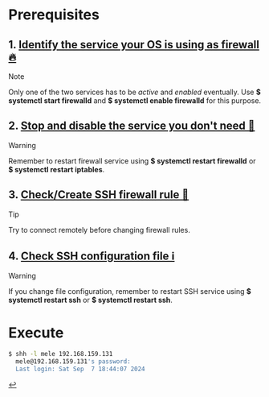 # Prerequisites

## 1. [Identify the service your OS is using as firewall 🔥](firewall-identify.md)
> [!NOTE]
> Only one of the two services has to be *active* and *enabled* eventually.
> Use **$ systemctl start firewalld** and **$ systemctl enable firewalld** for this purpose.

## 2. [Stop and disable the service you don't need 🚫](firewall-stop.md)
> [!WARNING]
> Remember to restart firewall service using **$ systemctl restart firewalld** or **$ systemctl restart iptables**.

## 3. [Check/Create SSH firewall rule 🚪](firewall-state.md)
> [!TIP]
> Try to connect remotely before changing firewall rules.

## 4. [Check SSH configuration file ℹ️](ssh-config.md)
> [!WARNING]
> If you change file configuration, remember to restart SSH service using **$ systemctl restart ssh** or **$ systemctl restart ssh**.

# Execute
```bash
$ shh -l mele 192.168.159.131
  mele@192.168.159.131's password:
  Last login: Sat Sep  7 18:44:07 2024
```
[↩️](../Linux.md)
